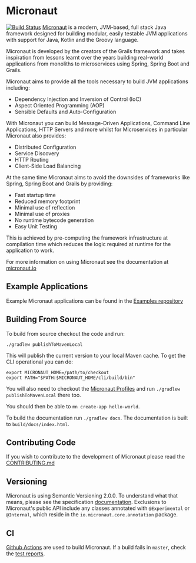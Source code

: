 # Micronaut 

[![Build Status](https://github.com/micronaut-projects/micronaut-core/workflows/Java%20CI/badge.svg?branch=2.1.x)](https://github.com/micronaut-projects/micronaut-core/actions)
[Micronaut](https://micronaut.io) is a modern, JVM-based, full stack Java framework designed for building modular, easily testable JVM applications with support for Java, Kotlin and the Groovy language.

Micronaut is developed by the creators of the Grails framework and takes inspiration from lessons learnt over the years building real-world applications from monoliths to microservices using Spring, Spring Boot and Grails.

Micronaut aims to provide all the tools necessary to build JVM applications including:

* Dependency Injection and Inversion of Control (IoC)
* Aspect Oriented Programming (AOP)
* Sensible Defaults and Auto-Configuration

With Micronaut you can build Message-Driven Applications, Command Line Applications, HTTP Servers and more whilst for Microservices in particular Micronaut also provides:

* Distributed Configuration
* Service Discovery
* HTTP Routing
* Client-Side Load Balancing

At the same time Micronaut aims to avoid the downsides of frameworks like Spring, Spring Boot and Grails by providing:

* Fast startup time
* Reduced memory footprint
* Minimal use of reflection
* Minimal use of proxies
* No runtime bytecode generation
* Easy Unit Testing

This is achieved by pre-computing the framework infrastructure at compilation time which reduces the logic required at runtime for the application to work.

For more information on using Micronaut see the documentation at [micronaut.io](http://micronaut.io)

## Example Applications

Example Micronaut applications can be found in the [Examples repository](https://github.com/micronaut-projects/micronaut-examples)

## Building From Source

To build from source checkout the code and run:

```
./gradlew publishToMavenLocal
```

This will publish the current version to your local Maven cache. To get the CLI operational you can do:

```
export MICRONAUT_HOME=/path/to/checkout
export PATH="$PATH:$MICRONAUT_HOME/cli/build/bin"
```

You will also need to checkout the [Micronaut Profiles](https://github.com/micronaut-projects/micronaut-profiles/) and run `./gradlew publishToMavenLocal` there too.

You should then be able to `mn create-app hello-world`.

To build the documentation run `./gradlew docs`. The documentation is built to `build/docs/index.html`.

## Contributing Code

If you wish to contribute to the development of Micronaut please read the [CONTRIBUTING.md](CONTRIBUTING.md)

## Versioning

Micronaut is using Semantic Versioning 2.0.0. To understand what that means, please see the specification [documentation](https://semver.org/). Exclusions to Micronaut's public API include any classes annotated with `@Experimental` or `@Internal`, which reside in the `io.micronaut.core.annotation` package.

## CI

[Github Actions](https://github.com/micronaut-projects/micronaut-core/actions) are used to build Micronaut. If a build fails in `master`, check the [test reports](https://micronaut-projects.github.io/micronaut-core/index.html). 





